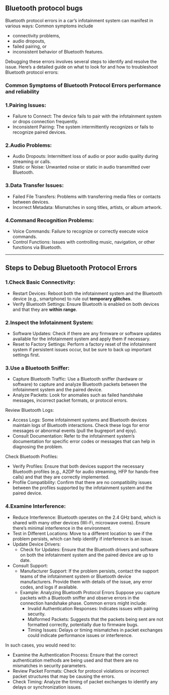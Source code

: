 ## Bluetooth protocol bugs

Bluetooth protocol errors in a car’s infotainment system can manifest in various ways: Common symptoms include 
* connectivity problems, 
* audio dropouts, 
* failed pairing, or 
* inconsistent behavior of Bluetooth features. 

Debugging these errors involves several steps to identify and resolve the issue. 
Here’s a detailed guide on what to look for and how to troubleshoot Bluetooth protocol errors:

### Common Symptoms of Bluetooth Protocol Errors **performance and reliability**

### 1.Pairing Issues:

* Failure to Connect: The device fails to pair with the infotainment system or drops connection frequently.
* Inconsistent Pairing: The system intermittently recognizes or fails to recognize paired devices.

### 2.Audio Problems:

* Audio Dropouts: Intermittent loss of audio or poor audio quality during streaming or calls.
* Static or Noise: Unwanted noise or static in audio transmitted over Bluetooth.

### 3.Data Transfer Issues:

* Failed File Transfers: Problems with transferring media files or contacts between devices.
* Incorrect Metadata: Mismatches in song titles, artists, or album artwork.

### 4.Command Recognition Problems:

* Voice Commands: Failure to recognize or correctly execute voice commands.
* Control Functions: Issues with controlling music, navigation, or other functions via Bluetooth.

---

## Steps to Debug Bluetooth Protocol Errors

### 1.Check Basic Connectivity:

* Restart Devices: Reboot both the infotainment system and the Bluetooth device (e.g., smartphone) to rule out **temporary glitches**.
* Verify Bluetooth Settings: Ensure Bluetooth is enabled on both devices and that they are **within range**.

### 2.Inspect the Infotainment System:

* Software Updates: Check if there are any firmware or software updates available for the infotainment system and apply them if necessary.
* Reset to Factory Settings: Perform a factory reset of the infotainment system if persistent issues occur, but be sure to back up important settings first.

### 3.Use a Bluetooth Sniffer:
* Capture Bluetooth Traffic: Use a Bluetooth sniffer (hardware or software) to capture and analyze Bluetooth packets between the infotainment system and the paired device.
* Analyze Packets: Look for anomalies such as failed handshake messages, incorrect packet formats, or protocol errors.

Review Bluetooth Logs:
* Access Logs: Some infotainment systems and Bluetooth devices maintain logs of Bluetooth interactions. Check these logs for error messages or abnormal events (pull the bugreport and ejoy).
* Consult Documentation: Refer to the infotainment system’s documentation for specific error codes or messages that can help in diagnosing the problem.

Check Bluetooth Profiles:
* Verify Profiles: Ensure that both devices support the necessary Bluetooth profiles (e.g., A2DP for audio streaming, HFP for hands-free calls) and that they are correctly implemented.
* Profile Compatibility: Confirm that there are no compatibility issues between the profiles supported by the infotainment system and the paired device.

### 4.Examine Interference:

* Reduce Interference: Bluetooth operates on the 2.4 GHz band, which is shared with many other devices (Wi-Fi, microwave ovens). Ensure there’s minimal interference in the environment.
* Test in Different Locations: Move to a different location to see if the problem persists, which can help identify if interference is an issue.
* Update Device Drivers:
  * Check for Updates: Ensure that the Bluetooth drivers and software on both the infotainment system and the paired device are up to date.
* Consult Support:
  * Manufacturer Support: If the problem persists, contact the support teams of the infotainment system or Bluetooth device manufacturers. Provide them with details of the issue, any error codes, and logs if available.
  * Example: Analyzing Bluetooth Protocol Errors
Suppose you capture packets with a Bluetooth sniffer and observe errors in the connection handshake phase. Common errors might include:
    * Invalid Authentication Responses: Indicates issues with pairing security.
    * Malformed Packets: Suggests that the packets being sent are not formatted correctly, potentially due to firmware bugs.
    * Timing Issues: Delays or timing mismatches in packet exchanges could indicate performance issues or interference.

In such cases, you would need to:

* Examine the Authentication Process: Ensure that the correct authentication methods are being used and that there are no mismatches in security parameters.
* Review Packet Formats: Check for protocol violations or incorrect packet structures that may be causing the errors.
* Check Timing: Analyze the timing of packet exchanges to identify any delays or synchronization issues.


